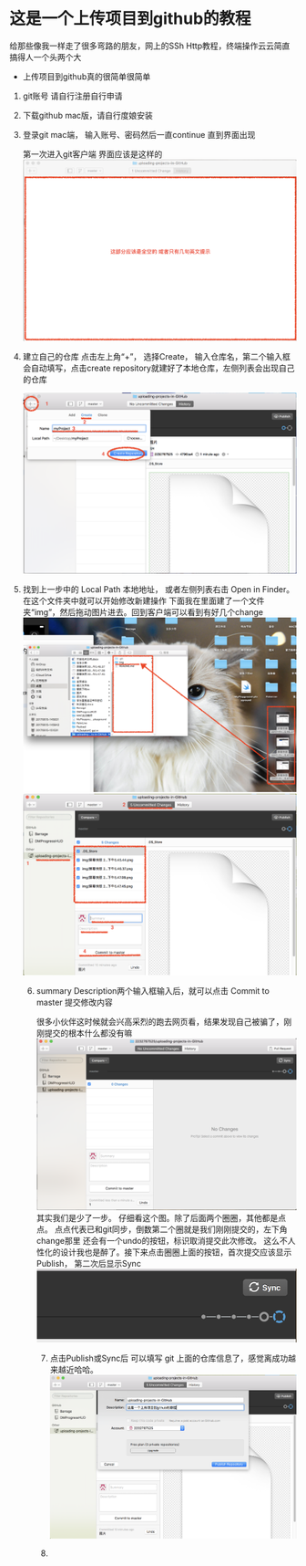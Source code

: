 # 这是一个上传项目到github的教程

给那些像我一样走了很多弯路的朋友，网上的SSh Http教程，终端操作云云简直搞得人一个头两个大

* 上传项目到github真的很简单很简单

1. git账号 请自行注册自行申请
2. 下载github mac版，请自行度娘安装
3. 登录git mac端， 输入账号、密码然后一直continue 直到界面出现

    第一次进入git客户端 界面应该是这样的
    ![界面应该是全空 或者只有几句英文提示](https://github.com/2232787525/uploading-projects-in-GitHub/blob/master/img/屏幕快照%202017-11-21%20下午5.45.44.png)

4. 建立自己的仓库
    点击左上角“+”， 选择Create， 输入仓库名，第二个输入框会自动填写，点击create repository就建好了本地仓库，左侧列表会出现自己的仓库
    
    ![建立自己的仓库](https://github.com/2232787525/uploading-projects-in-GitHub/blob/master/img/屏幕快照%202017-11-21%20下午5.47.45.png)
    
5. 找到上一步中的 Local Path 本地地址， 或者左侧列表右击 Open in Finder。在这个文件夹中就可以开始修改新建操作
    下面我在里面建了一个文件夹“img”，然后拖动图片进去。回到客户端可以看到有好几个change
       ![拖动图片进去](https://github.com/2232787525/uploading-projects-in-GitHub/blob/master/img/建文件夹拖入img.png)
        ![好几个change](https://github.com/2232787525/uploading-projects-in-GitHub/blob/master/img/change.png)
        
    6. summary Description两个输入框输入后，就可以点击 Commit to master 提交修改内容
    
        很多小伙伴这时候就会兴高采烈的跑去网页看，结果发现自己被骗了，刚刚提交的根本什么都没有嘛
        ![提交后](https://github.com/2232787525/uploading-projects-in-GitHub/blob/master/img/提交后.png)
        其实我们是少了一步。 仔细看这个图。除了后面两个圈圈，其他都是点点。 点点代表已和git同步，倒数第二个圈就是我们刚刚提交的，左下角change那里 还会有一个undo的按钮，标识取消提交此次修改。 这么不人性化的设计我也是醉了。接下来点击圈圈上面的按钮，首次提交应该显示Publish， 第二次后显示Sync
         ![圈圈](https://github.com/2232787525/uploading-projects-in-GitHub/blob/master/img/圈圈、.png)
         
         7. 点击Publish或Sync后 可以填写 git 上面的仓库信息了，感觉离成功越来越近哈哈。
         ![git上的仓库信息填写](https://github.com/2232787525/uploading-projects-in-GitHub/blob/master/img/git上的仓库信息填写.png)
         
         8. 
        
